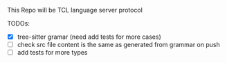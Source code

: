 This Repo will be TCL language server protocol



TODOs:
- [x] tree-sitter gramar (need add tests for more cases)
- [ ] check src file content is the same as generated from grammar on push
- [ ] add tests for more types